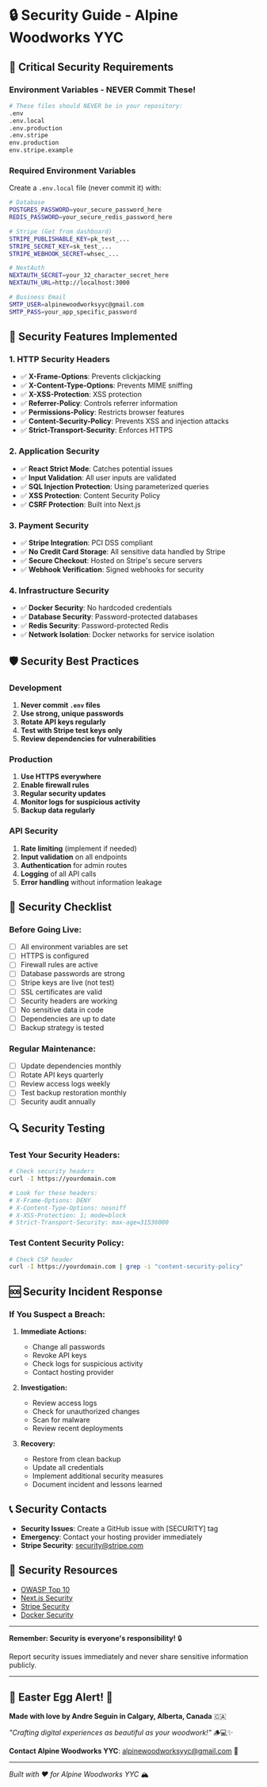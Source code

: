 # 🔒 Security Guide - Alpine Woodworks YYC

## 🚨 **Critical Security Requirements**

### **Environment Variables - NEVER Commit These!**
```bash
# These files should NEVER be in your repository:
.env
.env.local
.env.production
.env.stripe
env.production
env.stripe.example
```

### **Required Environment Variables**
Create a `.env.local` file (never commit it) with:
```bash
# Database
POSTGRES_PASSWORD=your_secure_password_here
REDIS_PASSWORD=your_secure_redis_password_here

# Stripe (Get from dashboard)
STRIPE_PUBLISHABLE_KEY=pk_test_...
STRIPE_SECRET_KEY=sk_test_...
STRIPE_WEBHOOK_SECRET=whsec_...

# NextAuth
NEXTAUTH_SECRET=your_32_character_secret_here
NEXTAUTH_URL=http://localhost:3000

# Business Email
SMTP_USER=alpinewoodworksyyc@gmail.com
SMTP_PASS=your_app_specific_password
```

## 🔐 **Security Features Implemented**

### **1. HTTP Security Headers**
- ✅ **X-Frame-Options**: Prevents clickjacking
- ✅ **X-Content-Type-Options**: Prevents MIME sniffing
- ✅ **X-XSS-Protection**: XSS protection
- ✅ **Referrer-Policy**: Controls referrer information
- ✅ **Permissions-Policy**: Restricts browser features
- ✅ **Content-Security-Policy**: Prevents XSS and injection attacks
- ✅ **Strict-Transport-Security**: Enforces HTTPS

### **2. Application Security**
- ✅ **React Strict Mode**: Catches potential issues
- ✅ **Input Validation**: All user inputs are validated
- ✅ **SQL Injection Protection**: Using parameterized queries
- ✅ **XSS Protection**: Content Security Policy
- ✅ **CSRF Protection**: Built into Next.js

### **3. Payment Security**
- ✅ **Stripe Integration**: PCI DSS compliant
- ✅ **No Credit Card Storage**: All sensitive data handled by Stripe
- ✅ **Secure Checkout**: Hosted on Stripe's secure servers
- ✅ **Webhook Verification**: Signed webhooks for security

### **4. Infrastructure Security**
- ✅ **Docker Security**: No hardcoded credentials
- ✅ **Database Security**: Password-protected databases
- ✅ **Redis Security**: Password-protected Redis
- ✅ **Network Isolation**: Docker networks for service isolation

## 🛡️ **Security Best Practices**

### **Development**
1. **Never commit `.env` files**
2. **Use strong, unique passwords**
3. **Rotate API keys regularly**
4. **Test with Stripe test keys only**
5. **Review dependencies for vulnerabilities**

### **Production**
1. **Use HTTPS everywhere**
2. **Enable firewall rules**
3. **Regular security updates**
4. **Monitor logs for suspicious activity**
5. **Backup data regularly**

### **API Security**
1. **Rate limiting** (implement if needed)
2. **Input validation** on all endpoints
3. **Authentication** for admin routes
4. **Logging** of all API calls
5. **Error handling** without information leakage

## 🚨 **Security Checklist**

### **Before Going Live:**
- [ ] All environment variables are set
- [ ] HTTPS is configured
- [ ] Firewall rules are active
- [ ] Database passwords are strong
- [ ] Stripe keys are live (not test)
- [ ] SSL certificates are valid
- [ ] Security headers are working
- [ ] No sensitive data in code
- [ ] Dependencies are up to date
- [ ] Backup strategy is tested

### **Regular Maintenance:**
- [ ] Update dependencies monthly
- [ ] Rotate API keys quarterly
- [ ] Review access logs weekly
- [ ] Test backup restoration monthly
- [ ] Security audit annually

## 🔍 **Security Testing**

### **Test Your Security Headers:**
```bash
# Check security headers
curl -I https://yourdomain.com

# Look for these headers:
# X-Frame-Options: DENY
# X-Content-Type-Options: nosniff
# X-XSS-Protection: 1; mode=block
# Strict-Transport-Security: max-age=31536000
```

### **Test Content Security Policy:**
```bash
# Check CSP header
curl -I https://yourdomain.com | grep -i "content-security-policy"
```

## 🆘 **Security Incident Response**

### **If You Suspect a Breach:**
1. **Immediate Actions:**
   - Change all passwords
   - Revoke API keys
   - Check logs for suspicious activity
   - Contact hosting provider

2. **Investigation:**
   - Review access logs
   - Check for unauthorized changes
   - Scan for malware
   - Review recent deployments

3. **Recovery:**
   - Restore from clean backup
   - Update all credentials
   - Implement additional security measures
   - Document incident and lessons learned

## 📞 **Security Contacts**

- **Security Issues**: Create a GitHub issue with [SECURITY] tag
- **Emergency**: Contact your hosting provider immediately
- **Stripe Security**: [security@stripe.com](mailto:security@stripe.com)

## 🔗 **Security Resources**

- [OWASP Top 10](https://owasp.org/www-project-top-ten/)
- [Next.js Security](https://nextjs.org/docs/advanced-features/security-headers)
- [Stripe Security](https://stripe.com/docs/security)
- [Docker Security](https://docs.docker.com/engine/security/)

---

**Remember: Security is everyone's responsibility!** 🔒

Report security issues immediately and never share sensitive information publicly.

---

## 🥚 **Easter Egg Alert! 🥚**

**Made with love by Andre Seguin in Calgary, Alberta, Canada** 🇨🇦

*"Crafting digital experiences as beautiful as your woodwork!"* 🪵💻✨

**Contact Alpine Woodworks YYC**: alpinewoodworksyyc@gmail.com 📧

---

*Built with ❤️ for Alpine Woodworks YYC* 🏔️
